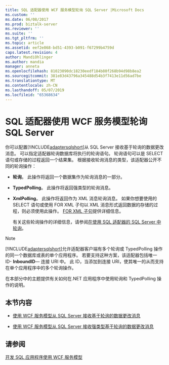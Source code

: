 ```yaml
---
title: SQL 适配器使用 WCF 服务模型轮询 SQL Server |Microsoft Docs
ms.custom: ''
ms.date: 06/08/2017
ms.prod: biztalk-server
ms.reviewer: ''
ms.suite: ''
ms.tgt_pltfrm: ''
ms.topic: article
ms.assetid: eef2e868-bd51-4393-b091-f67299b4759d
caps.latest.revision: 4
author: MandiOhlinger
ms.author: mandia
manager: anneta
ms.openlocfilehash: 81023090dc18230eedf184b80f268b94d98b8ea2
ms.sourcegitcommit: 381e83d43796a345488d54b3f7413e11d56ad7be
ms.translationtype: MT
ms.contentlocale: zh-CN
ms.lasthandoff: 05/07/2019
ms.locfileid: "65368634"
---
```

# <a name="poll-sql-server-using-the-sql-adapter-with-wcf-service-model"></a>SQL 适配器使用 WCF 服务模型轮询 SQL Server
你可以配置[!INCLUDE[adaptersqlshort](../../includes/adaptersqlshort-md.md)]从 SQL Server 接收基于轮询的数据更改消息。 可以指定适配器轮询数据库将执行的轮询语句。 轮询语句可以是 SELECT 语句或存储的过程返回一个结果集。 根据接收轮询消息的类型，该适配器公开不同的轮询操作：  
  
- **轮询**。 此操作将返回一个数据集作为轮询消息的一部分。  
  
- **TypedPolling**。 此操作将返回强类型的轮询消息。  
  
- **XmlPolling**。 此操作将返回作为 XML 消息轮询消息。 如果你想要使用的 SELECT 语句或使用 FOR XML 子句以 XML 消息形式返回数据的存储的过程，则必须使用此操作。 [FOR XML 子句](https://docs.microsoft.com/sql/relational-databases/xml/for-xml-sql-server)提供详细信息。 
  
  有关这些轮询操作的详细信息，请参阅[在使用 SQL 适配器的 SQL Server 中轮询](../../adapters-and-accelerators/adapter-sql/polling-in-sql-server-using-the-sql-adapter.md)。  
  
> [!NOTE]
>  [!INCLUDE[adaptersqlshort](../../includes/adaptersqlshort-md.md)]允许适配器客户端有多个轮询或 TypedPolling 操作的同一个数据库或表的单个应用程序。 若要支持这种方案，该适配器包括唯一 ID- **InboundID**— 连接 URI 中。 此 ID，当添加到连接 URI，使其唯一的从而支持在单个应用程序中的多个轮询操作。  
  
 在本部分中的主题提供有关如何在.NET 应用程序中使用轮询和 TypedPolling 操作的说明。  
  
## <a name="in-this-section"></a>本节内容  
  
-   [使用 WCF 服务模型从 SQL Server 接收基于轮询的数据更改消息](../../adapters-and-accelerators/adapter-sql/receive-polling-based-data-changed-messages-from-sql-server-using-a-wcf-service.md)  
  
-   [使用 WCF 服务模型从 SQL Server 接收强类型基于轮询的数据更改消息](../../adapters-and-accelerators/adapter-sql/receive-strongly-typed-polling-based-data-changed-sql-messages-with-wcf-service.md)  
  
## <a name="see-also"></a>请参阅  
[开发 SQL 应用程序使用 WCF 服务模型](../../adapters-and-accelerators/adapter-sql/develop-sql-applications-using-the-wcf-service-model.md)